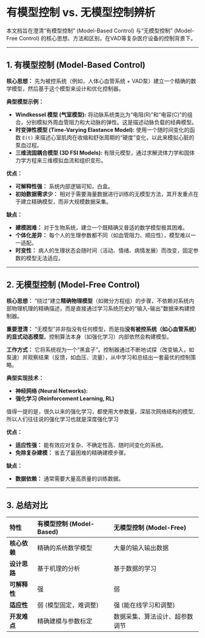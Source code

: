 # 有模型控制 vs. 无模型控制辨析

本文档旨在澄清“有模型控制” (Model-Based Control) 与“无模型控制” (Model-Free Control) 的核心思想、方法和区别，在VAD等复杂医疗设备的控制背景下。

---

## 1. 有模型控制 (Model-Based Control)

**核心思想：** 先为被控系统（例如，人体心血管系统 + VAD泵）建立一个精确的数学模型，然后基于这个模型来设计和优化控制器。

**典型模型示例：**
*   **Windkessel 模型 (气室模型):** 将动脉系统类比为“电阻(R)”和“电容(C)”的组合，分别模拟外周血管阻力和大动脉的弹性。这是描述动脉负载的经典模型。
*   **时变弹性模型 (Time-Varying Elastance Model):** 使用一个随时间变化的函数 `E(t)` 来描述心室肌肉在收缩和舒张周期的“硬度”变化，以此来模拟心脏的泵血过程。
*   **三维流固耦合模型 (3D FSI Models):** 有限元模型，通过求解流体力学和固体力学方程来三维模拟血流和组织变形。

**优点：**
*   **可解释性强：** 系统内部逻辑可知，白盒。
*   **初始数据需求少：** 相对于需要海量数据进行训练的无模型方法，其开发重点在于建立精确模型，而非大规模数据采集。

**缺点：**
*   **建模困难：** 对于生物系统，建立一个既精确又普适的数学模型极其困难。
*   **个体化差异：** 每个人的生理参数都不同（如血管阻力、顺应性），模型难以一一适配。
*   **时变性：** 病人的生理状态会随时间（活动、情绪、病情发展）而改变，固定参数的模型无法适应。

---

## 2. 无模型控制 (Model-Free Control)

**核心思想：** “绕过”建立**精确物理模型**（如微分方程组）的步骤，不依赖对系统内部物理机理的精确描述，而是直接通过学习系统历史的“输入-输出”数据来构建控制器。

**重要澄清：** “无模型”并非指没有任何模型，而是指**没有被控系统（如心血管系统）的显式动态模型**。控制算法本身（如强化学习）内部依然会构建模型。

**工作方式：**
它将系统视为一个“黑盒子”。控制器通过不断地试探（改变输入，如泵速）并观察结果（反馈，如血压、流量），从中学习和总结出一套最优的控制策略。

**典型实现技术：**
*   **神经网络 (Neural Networks):**
*   **强化学习 (Reinforcement Learning, RL)**

值得一提的是，很久以来的强化学习，都使用大参数量，深层次网络结构的模型,所以人们往往说的强化学习也就是深度强化学习

**优点：**
*   **适应性强：** 能有效应对复杂、不确定性高、随时间变化的系统。
*   **免除复杂建模：** 省去了最困难的精确建模步骤。

**缺点：**
*   **数据依赖：** 通常需要大量高质量的训练数据。

---

## 3. 总结对比

| 特性 | 有模型控制 (Model-Based) | 无模型控制 (Model-Free) |
| :--- | :--- | :--- |
| **核心依赖** | 精确的系统数学模型 | 大量的输入输出数据 |
| **设计思路** | 基于机理的分析 | 基于数据的学习 |
| **可解释性** | 强 | 弱 |
| **适应性** | 弱 (模型固定，难调整) | 强 (能在线学习和调整) |
| **开发难点** | 精确建模与参数标定 | 数据采集、算法设计、超参数调节 |